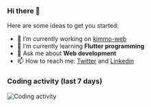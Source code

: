 ### Hi there 👋


Here are some ideas to get you started:

- 🔭 I’m currently working on [kimmo-web](https://kernel.fanemtech.cf/)
- 🌱 I’m currently learning **Flutter programming**
- 💬 Ask me about **Web development**
- 📫 How to reach me: [Twitter](https://twitter.com/sidikfaha) and [Linkedin](https://linkedin.com/in/fahasidik)

### Coding activity (last 7 days)

![Coding activity](https://wakatime.com/share/@32d82b78-7182-435a-bb54-45fb5d27879e/27ad8687-d324-45c5-ba38-b3eec73ca865.svg)

